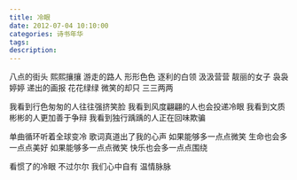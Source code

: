```yaml
---
title: 冷眼
date: 2012-07-04 10:10:00
categories: 诗书年华
tags: 
description: 
---
```


八点的街头 熙熙攘攘
游走的路人 形形色色
逐利的白领 汲汲营营
靓丽的女子 袅袅婷婷
递出的画报 花花绿绿
微笑的却只 三三两两
     
我看到行色匆匆的人往往强挤笑脸
我看到风度翩翩的人也会投递冷眼
我看到文质彬彬的人更加善于争辩
我看到独行踽踽的人正在回味欺骗
     
单曲循环听着全球变冷
歌词真道出了我的心声
如果能够多一点点微笑
生命也会多一点点美好
如果能够多一点点微笑
快乐也会多一点点围绕
     
看惯了的冷眼 不过尔尔
我们心中自有 温情脉脉